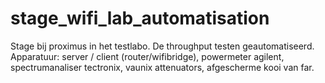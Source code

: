 # stage_wifi_lab_automatisation
Stage bij proximus in het testlabo. De throughput testen geautomatiseerd. Apparatuur: server / client (router/wifibridge), powermeter agilent, spectrumanaliser tectronix, vaunix attenuators, afgescherme kooi van far.
